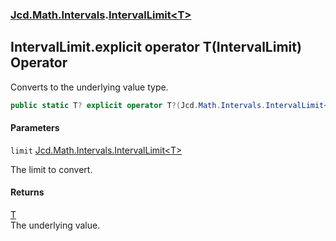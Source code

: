 ### [Jcd.Math.Intervals](Jcd.Math.Intervals.md 'Jcd.Math.Intervals').[IntervalLimit&lt;T&gt;](Jcd.Math.Intervals.IntervalLimit_T_.md 'Jcd.Math.Intervals.IntervalLimit<T>')

## IntervalLimit<T>.explicit operator T(IntervalLimit<T>) Operator

Converts to the underlying value type.

```csharp
public static T? explicit operator T?(Jcd.Math.Intervals.IntervalLimit<T> limit);
```
#### Parameters

<a name='Jcd.Math.Intervals.IntervalLimit_T_.op_ExplicitT(Jcd.Math.Intervals.IntervalLimit_T_).limit'></a>

`limit` [Jcd.Math.Intervals.IntervalLimit&lt;](Jcd.Math.Intervals.IntervalLimit_T_.md 'Jcd.Math.Intervals.IntervalLimit<T>')[T](Jcd.Math.Intervals.IntervalLimit_T_.md#Jcd.Math.Intervals.IntervalLimit_T_.T 'Jcd.Math.Intervals.IntervalLimit<T>.T')[&gt;](Jcd.Math.Intervals.IntervalLimit_T_.md 'Jcd.Math.Intervals.IntervalLimit<T>')

The limit to convert.

#### Returns
[T](Jcd.Math.Intervals.IntervalLimit_T_.md#Jcd.Math.Intervals.IntervalLimit_T_.T 'Jcd.Math.Intervals.IntervalLimit<T>.T')  
The underlying value.